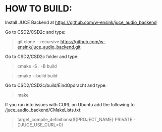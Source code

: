 # HOW TO BUILD:

Install JUCE Backend at https://github.com/w-ensink/juce_audio_backend

Go to CSD2/CSD2c and type:
>git clone --recursive https://github.com/w-ensink/juce_audio_backend.git 

Go to CSD2/CSD2c folder and type:
>cmake -S . -B build

>cmake --build build

Go to CSD2/CSD2c/build/EindOpdracht and type: 
>make

If you run into issues with CURL on Ubuntu add the following to /juce_audio_backend/CMakeLists.txt: 
>target_compile_definitions(${PROJECT_NAME} PRIVATE -DJUCE_USE_CURL=0)
